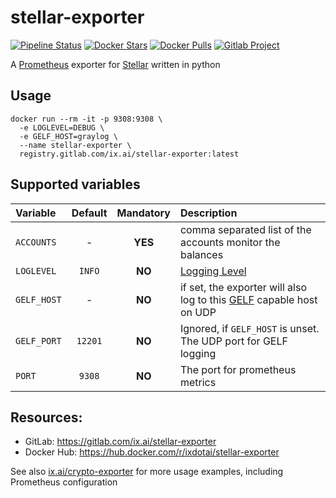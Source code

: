 # stellar-exporter

[![Pipeline Status](https://gitlab.com/ix.ai/stellar-exporter/badges/master/pipeline.svg)](https://gitlab.com/ix.ai/stellar-exporter/)
[![Docker Stars](https://img.shields.io/docker/stars/ixdotai/stellar-exporter.svg)](https://hub.docker.com/r/ixdotai/stellar-exporter/)
[![Docker Pulls](https://img.shields.io/docker/pulls/ixdotai/stellar-exporter.svg)](https://hub.docker.com/r/ixdotai/stellar-exporter/)
[![Gitlab Project](https://img.shields.io/badge/GitLab-Project-554488.svg)](https://gitlab.com/ix.ai/stellar-exporter/)

A [Prometheus](https://prometheus.io) exporter for [Stellar](https://www.stellar.org/) written in python

## Usage
```
docker run --rm -it -p 9308:9308 \
  -e LOGLEVEL=DEBUG \
  -e GELF_HOST=graylog \
  --name stellar-exporter \
  registry.gitlab.com/ix.ai/stellar-exporter:latest
```

## Supported variables

| **Variable** | **Default** | **Mandatory** | **Description**                                                                                                        |
|:-------------|:-----------:|:-------------:|:-----------------------------------------------------------------------------------------------------------------------|
| `ACCOUNTS`   | -           | **YES**       | comma separated list of the accounts monitor the balances                                                              |
| `LOGLEVEL`   | `INFO`      | **NO**        | [Logging Level](https://docs.python.org/3/library/logging.html#levels)                                                 |
| `GELF_HOST`  | -           | **NO**        | if set, the exporter will also log to this [GELF](https://docs.graylog.org/en/3.0/pages/gelf.html) capable host on UDP |
| `GELF_PORT`  | `12201`     | **NO**        | Ignored, if `GELF_HOST` is unset. The UDP port for GELF logging                                                        |
| `PORT`       | `9308`      | **NO**        | The port for prometheus metrics                                                                                        |



## Resources:
* GitLab: https://gitlab.com/ix.ai/stellar-exporter
* Docker Hub: https://hub.docker.com/r/ixdotai/stellar-exporter

See also [ix.ai/crypto-exporter](https://gitlab.com/ix.ai/crypto-exporter) for more usage examples, including Prometheus configuration
